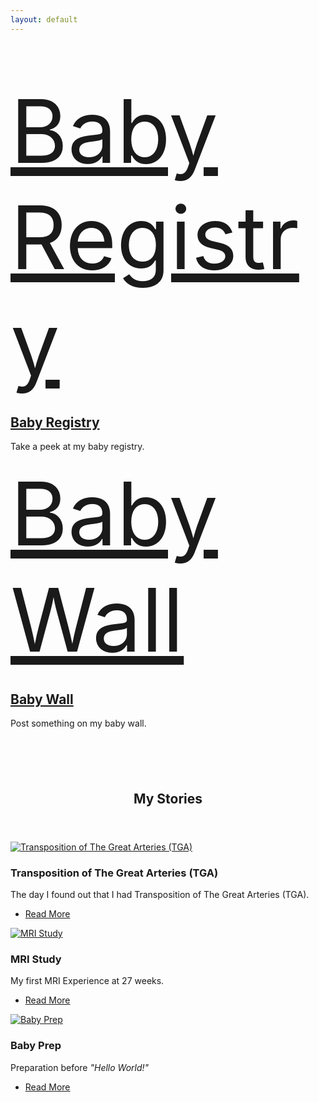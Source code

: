 ```yaml
---
layout: default
---
```


<section style="padding: 4em 0;">
  <div class="row">
    <div class="6u 12u$(small) align-center">
      <a href="/registry" class="icon fa-gift" style="font-size: 10em;">
        <span class="label">Baby Registry</span>
      </a>
      <a href="/registry">
        <h2>Baby Registry</h2>     
      </a>
      <p>Take a peek at my baby registry.</p>
    </div>
    <div class="6u$ 12u$(small) align-center">
      <a href="/wall" class="icon fa-book" style="font-size: 10em;">
        <span class="label">Baby Wall</span>
      </a>
      <a href="/registry">
        <h2>Baby Wall</h2>     
      </a>
      <p>
        Post something on my baby wall.
      </p>
    </div>
  </div>
</section>

<section>
	<header class="major">
		<h2>My Stories</h2>
	</header>
	<div class="posts">
		<article>
			<a href="/blog/transposition-of-the-great-arteries" class="image">
			  <img data-src="assets/images/blog/transposition-of-the-great-arteries/tga-thumbnail.jpg" alt="Transposition of The Great Arteries (TGA)" />
      </a>
			<h3>Transposition of The Great Arteries (TGA)</h3>
			<p>
			  The day I found out that I had Transposition of The Great Arteries (TGA).
      </p>
			<ul class="actions">
				<li><a href="/blog/transposition-of-the-great-arteries" class="button">Read More</a></li>
			</ul>
		</article>
		<article>
			<a href="/blog/mri-study" class="image">
			  <img data-src="assets/images/blog/mri-study/baby-profile-thumbnail.jpg" alt="MRI Study" />
      </a>
			<h3>MRI Study</h3>
			<p>
			  My first MRI Experience at 27 weeks.
      </p>
			<ul class="actions">
				<li><a href="/blog/mri-study" class="button">Read More</a></li>
			</ul>
		</article>
		<article>
      <a href="/blog/baby-prep" class="image">
        <img data-src="assets/images/blog/baby-prep/baby-prep-thumbnail.jpg" alt="Baby Prep" />
      </a>
      <h3>Baby Prep</h3>
      <p>
        Preparation before <i>"Hello World!"</i>
      </p>
      <ul class="actions">
        <li><a href="/blog/mri-study" class="button">Read More</a></li>
      </ul>
    </article>
	</div>
</section>
